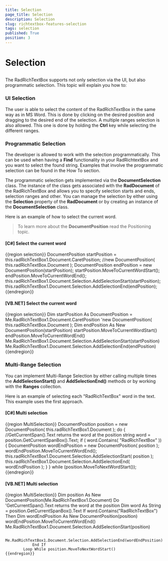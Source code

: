 ```yaml
---
title: Selection
page_title: Selection
description: Selection
slug: richtextbox-features-selection
tags: selection
published: True
position: 3
---
```


# Selection



## 

The RadRichTextBox supports not only selection via the UI, but also programmatic selection. This topic will explain you how to:

### UI Selection

The user is able to select the content of the RadRichTextBox in the same way as in MS Word. This is done by clicking on
                  	the desired position and dragging to the desired end of the selection. A multiple ranges selection is also allowed. 
                  	This one is done by holding the __Ctrl__ key while selecting the different ranges.
                  

### Programmatic Selection

The developer is allowed to work with the selection programmatically. This can be used when having a 
                  	__Find__ functionality in your RadRichtextBox and you want to select the found string.
                  	Examples that involve the programmatic selection can be found in the How To section.

The programmatic selection gets implemented via the __DocumentSelection__ class.
                  	The instance of the class gets associated with the __RadDocument__ of the 
                  	RadRichTextBox and allows you to specify selection starts and ends, selection ranges and other.
                  	You can manage the selection by either using the __Selection__ property of the 
                  	__RadDocument__ or by creating an instance of the __DocumentSelection__ class.
                  

Here is an example of how to select the current word.

>To learn more about the __DocumentPosition__ read the Positioning topic.

#### __[C#] Select the current word__

{{region selection}}
	            DocumentPosition startPosition = this.radRichTextBox1.Document.CaretPosition; //new DocumentPosition( this.radRichTextBox.Document );
	            DocumentPosition endPosition = new DocumentPosition(startPosition);
	            startPosition.MoveToCurrentWordStart();
	            endPosition.MoveToCurrentWordEnd();
	            this.radRichTextBox1.Document.Selection.AddSelectionStart(startPosition);
	            this.radRichTextBox1.Document.Selection.AddSelectionEnd(endPosition);
	{{endregion}}



#### __[VB.NET] Select the current word__

{{region selection}}
	        Dim startPosition As DocumentPosition = Me.RadRichTextBox1.Document.CaretPosition
	        'new DocumentPosition( this.radRichTextBox.Document );
	        Dim endPosition As New DocumentPosition(startPosition)
	        startPosition.MoveToCurrentWordStart()
	        endPosition.MoveToCurrentWordEnd()
	        Me.RadRichTextBox1.Document.Selection.AddSelectionStart(startPosition)
	        Me.RadRichTextBox1.Document.Selection.AddSelectionEnd(endPosition)
	{{endregion}}



### Multi-Range Selection

You can implement Multi-Range Selection by either calling multiple times the __AddSelectionStart()__ 
                  	and __AddSelectionEnd()__ methods or by working with the __Ranges__ collection.
                  

Here is an example of selecting each "RadRichTextBox" word in the text. This example uses the first approach.

#### __[C#] Multi selection__

{{region MultiSelection}}
	            DocumentPosition position = new DocumentPosition( this.radRichTextBox1.Document );
	            do
	            {
	               //GetCurrentSpan().Text returns the word at the position
	               string word = position.GetCurrentSpanBox().Text;
	               if ( word.Contains( "RadRichTextBox" ))
	               {
	                   DocumentPosition wordEndPosition = new DocumentPosition( position );
	                   wordEndPosition.MoveToCurrentWordEnd();
	                   this.radRichTextBox1.Document.Selection.AddSelectionStart( position );
	                   this.radRichTextBox1.Document.Selection.AddSelectionEnd( wordEndPosition );
	               }
	            }
	            while (position.MoveToNextWordStart());
	{{endregion}}



#### __[VB.NET] Multi selection__

{{region MultiSelection}}
	        Dim position As New DocumentPosition(Me.RadRichTextBox1.Document)
	        Do
	            'GetCurrentSpan().Text returns the word at the position
	            Dim word As String = position.GetCurrentSpanBox().Text
	            If word.Contains("RadRichTextBox") Then
	                Dim wordEndPosition As New DocumentPosition(position)
	                wordEndPosition.MoveToCurrentWordEnd()
	                Me.RadRichTextBox1.Document.Selection.AddSelectionStart(position)
	
	                Me.RadRichTextBox1.Document.Selection.AddSelectionEnd(wordEndPosition)
	            End If
	        Loop While position.MoveToNextWordStart()
	{{endregion}}


